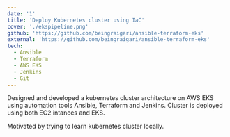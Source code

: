 ```yaml
---
date: '1'
title: 'Deploy Kubernetes cluster using IaC'
cover: './ekspipeline.png'
github: 'https://github.com/beingraigari/ansible-terraform-eks'
external: 'https://github.com/beingraigari/ansible-terraform-eks'
tech:
  - Ansible
  - Terraform
  - AWS EKS
  - Jenkins
  - Git
---
```


Designed and developed a kubernetes cluster architecture on AWS EKS using automation tools Ansible, Terraform and Jenkins. Cluster is deployed using both EC2 intances and EKS.

Motivated by trying to learn kubernetes cluster locally.